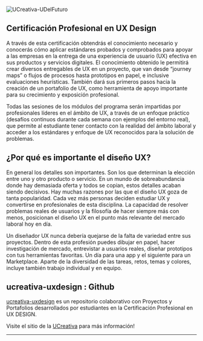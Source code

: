 ![UCreativa-UDelFuturo](https://scontent.fsyq3-1.fna.fbcdn.net/v/t39.30808-6/292555952_5523829664328023_1488438230918813905_n.jpg?_nc_cat=109&ccb=1-7&_nc_sid=e3f864&_nc_ohc=9zmWgFm-hRUAX9j7TVO&_nc_ht=scontent.fsyq3-1.fna&oh=00_AT8WbGdXPmBfHcKgr8DE5YNBh2_UjrW2Mx1mjczu5jK3Gg&oe=63294DAD) 

## Certificación Profesional en UX Design

A través de esta certificación obtendrás el conocimiento necesario y conocerás cómo aplicar estándares probados y comprobados para apoyar a las empresas en la entrega de una experiencia de usuario (UX) efectiva en sus productos y servicios digitales. El conocimiento obtenido le permitirá crear diversos entregables de UX en un proyecto, que van desde “journey maps” o flujos de procesos hasta prototipos en papel, e inclusive evaluaciones heurísticas. También dará sus primeros pasos hacia la creación de un portafolio de UX, como herramienta de apoyo importante para su crecimiento y exposición profesional.

Todas las sesiones de los módulos del programa serán impartidas por profesionales líderes en el ámbito de UX, a través de un enfoque práctico (desafíos continuos durante cada semana con ejemplos del entorno real), que permite al estudiante tener contacto con la realidad del ámbito laboral y acceder a los estándares y enfoque de UX reconocidos para la solución de problemas.

## ¿Por qué es importante el diseño UX?
En general los detalles son importantes. Son los que determinan la elección entre uno y otro producto o servicio. En un mundo de sobreabundancia donde hay demasiada oferta y todos se copian, estos detalles acaban siendo decisivos. Hay muchas razones por las que el diseño UX goza de tanta popularidad. Cada vez más personas deciden estudiar UX y convertirse en profesionales de esta disciplina. La capacidad de resolver problemas reales de usuarios y la filosofía de hacer siempre más con menos, posicionan el diseño UX en el punto más relevante del mercado laboral hoy en día.

Un diseñador UX nunca debería quejarse de la falta de variedad entre sus proyectos. Dentro de esta profesión puedes dibujar en papel, hacer investigación de mercado, entrevistar a usuarios reales, diseñar prototipos con tus herramientas favoritas. Un día para una app y el siguiente para un Marketplace. Aparte de la diversidad de las tareas, retos, temas y colores, incluye también trabajo individual y en equipo.

## ucreativa-uxdesign : Github
[ucreativa-uxdesign](https://github.com/ucreativa-uxdesign/) es un repositorio colaborativo con Proyectos y Portafolios desarrollados por estudiantes en la Certificación Profesional en UX DESIGN.


Visite el sitio de la [UCreativa](https://www.ucreativa.com/certificacion/certificacion-tecnica-en-ux-design/) para más información!

----
